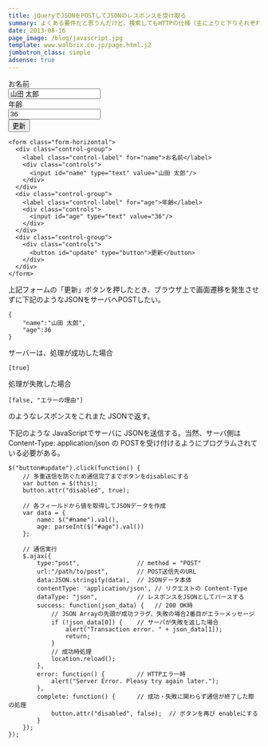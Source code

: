 ```yaml
---
title: jQueryでJSONをPOSTしてJSONのレスポンスを受け取る
summary: よくある要件だと思うんだけど、検索してもHTTPの仕様（主に上りと下りそれぞれのcontent-typeのこと）についてよく理解した上で書かれていそうな良い情報が上位に出てこないので自分用にメモしておく。
date: 2013-08-16
page_image: /blog/javascript.jpg
template: www.walbrix.co.jp/page.html.j2
jumbotron_class: simple
adsense: true
---
```

<form class="form-horizontal">
  <div class="control-group">
    <label class="control-label" for="name">お名前</label>
    <div class="controls">
      <input id="name" type="text" value="山田 太郎"/>
    </div>
  </div>
  <div class="control-group">
    <label class="control-label" for="age">年齢</label>
    <div class="controls">
      <input id="age" type="text" value="36"/>
    </div>
  </div>
  <div class="control-group">
    <div class="controls">
      <button id="update" type="button">更新</button>
    </div>
  </div>
</form>

```
<form class="form-horizontal">
  <div class="control-group">
    <label class="control-label" for="name">お名前</label>
    <div class="controls">
      <input id="name" type="text" value="山田 太郎"/>
    </div>
  </div>
  <div class="control-group">
    <label class="control-label" for="age">年齢</label>
    <div class="controls">
      <input id="age" type="text" value="36"/>
    </div>
  </div>
  <div class="control-group">
    <div class="controls">
      <button id="update" type="button">更新</button>
    </div>
  </div>
</form>
```

上記フォームの「更新」ボタンを押したとき、ブラウザ上で画面遷移を発生させずに下記のようなJSONをサーバへPOSTしたい。

```
{
    "name":"山田 太郎",
    "age":36
}
```

サーバーは、処理が成功した場合

```
[true]
```

処理が失敗した場合

```
[false, "エラーの理由"]
```

のようなレスポンスをこれまた JSONで返す。

下記のような JavaScriptでサーバに JSONを送信する。当然、サーバ側は Content-Type: application/json の POSTを受け付けるようにプログラムされている必要がある。

```
$("button#update").click(function() {
    // 多重送信を防ぐため通信完了までボタンをdisableにする
    var button = $(this);
    button.attr("disabled", true);

    // 各フィールドから値を取得してJSONデータを作成
    var data = {
        name: $("#name").val(),
        age: parseInt($("#age").val())
    };

    // 通信実行
    $.ajax({
        type:"post",                // method = "POST"
        url:"/path/to/post",        // POST送信先のURL
        data:JSON.stringify(data),  // JSONデータ本体
        contentType: 'application/json', // リクエストの Content-Type
        dataType: "json",           // レスポンスをJSONとしてパースする
        success: function(json_data) {   // 200 OK時
            // JSON Arrayの先頭が成功フラグ、失敗の場合2番目がエラーメッセージ
            if (!json_data[0]) {    // サーバが失敗を返した場合
                alert("Transaction error. " + json_data[1]);
                return;
            }
            // 成功時処理
            location.reload();
        },
        error: function() {         // HTTPエラー時
            alert("Server Error. Pleasy try again later.");
        },
        complete: function() {      // 成功・失敗に関わらず通信が終了した際の処理
            button.attr("disabled", false);  // ボタンを再び enableにする
        }
    });
});
```
